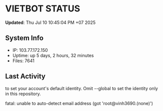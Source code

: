 # VIETBOT STATUS
**Updated**: Thu Jul 10 10:45:04 PM +07 2025

## System Info
- IP: 103.77.172.150
- Uptime: up 5 days, 2 hours, 32 minutes
- Files: 7641

## Last Activity

to set your account's default identity.
Omit --global to set the identity only in this repository.

fatal: unable to auto-detect email address (got 'root@vinh3690.(none)')
